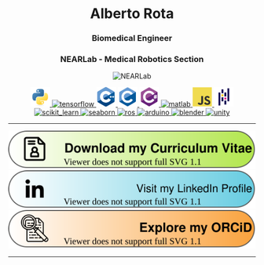 
<h1 align="center"> Alberto Rota</h1>
<h3 align="center">Biomedical Engineer</h3>
<h3 align="center">NEARLab - Medical Robotics Section</h3>
<p align="center"> 

<picture>
  <source media="(prefers-color-scheme: dark)" srcset="near_white.png">
  <source media="(prefers-color-scheme: light)" srcset="near_black.png">
  <img alt="NEARLab" src="https://nearlab.polimi.it/medical/">
</picture>


</p>
<p align="center"> 
<a href="https://www.python.org" target="_blank" rel="noreferrer"> <img src="https://raw.githubusercontent.com/devicons/devicon/master/icons/python/python-original.svg" alt="python" width="40" height="40"/> </a> 
<a href="https://www.tensorflow.org" target="_blank" rel="noreferrer"> <img src="https://www.vectorlogo.zone/logos/tensorflow/tensorflow-icon.svg" alt="tensorflow" width="40" height="40"/> </a> 
<a href="https://www.w3schools.com/cpp/" target="_blank" rel="noreferrer"> <img src="https://raw.githubusercontent.com/devicons/devicon/master/icons/cplusplus/cplusplus-original.svg" alt="cplusplus" width="40" height="40"/> </a> 
<a href="https://www.cprogramming.com/" target="_blank" rel="noreferrer"> <img src="https://raw.githubusercontent.com/devicons/devicon/master/icons/c/c-original.svg" alt="c" width="40" height="40"/> </a> 
<a href="https://www.w3schools.com/cs/" target="_blank" rel="noreferrer"> <img src="https://raw.githubusercontent.com/devicons/devicon/master/icons/csharp/csharp-original.svg" alt="csharp" width="40" height="40"/> </a> 
<a href="https://www.mathworks.com/" target="_blank" rel="noreferrer"> <img src="https://upload.wikimedia.org/wikipedia/commons/2/21/Matlab_Logo.png" alt="matlab" width="40" height="40"/> </a> 
<a href="https://www.javascript.com/" target="_blank" rel="noreferrer"> <img src="https://raw.githubusercontent.com/devicons/devicon/master/icons/javascript/javascript-original.svg" alt="js" width="40" height="40"/> </a> 
<a href="https://pandas.pydata.org/" target="_blank" rel="noreferrer"> <img src="https://raw.githubusercontent.com/devicons/devicon/2ae2a900d2f041da66e950e4d48052658d850630/icons/pandas/pandas-original.svg" alt="pandas" width="40" height="40"/> </a> 
<a href="https://scikit-learn.org/" target="_blank" rel="noreferrer"> <img src="https://upload.wikimedia.org/wikipedia/commons/0/05/Scikit_learn_logo_small.svg" alt="scikit_learn" width="40" height="40"/> </a> 
<a href="https://seaborn.pydata.org/" target="_blank" rel="noreferrer"> <img src="https://seaborn.pydata.org/_images/logo-mark-lightbg.svg" alt="seaborn" width="40" height="40"/> </a> 
<a href="https://www.ros.org/" target="_blank" rel="noreferrer"> <img src="https://images.squarespace-cdn.com/content/v1/606d378755a86f589aa297b7/1621897385511-NS0QWVKNHWBGWPM39B7L/ros_logo_large.png" alt="ros" width="40" height="40"/> </a> 
<a href="https://www.arduino.cc/" target="_blank" rel="noreferrer"> <img src="https://cdn.worldvectorlogo.com/logos/arduino-1.svg" alt="arduino" width="40" height="40"/> </a> 
<a href="https://www.blender.org/" target="_blank" rel="noreferrer"> <img src="https://download.blender.org/branding/community/blender_community_badge_white.svg" alt="blender" width="40" height="40"/> </a> 
<a href="https://unity.com/" target="_blank" rel="noreferrer"> <img src="https://www.vectorlogo.zone/logos/unity3d/unity3d-icon.svg" alt="unity" width="40" height="40"/> </a> 

</p>
<hr>
<p align="center">
<a href="https://github.com/alberto-rota/CV/raw/master/Alberto_Rota_CV.pdf" target="_blank" rel="noreferrer"> <img src="bcv.svg" alt="cv" /> </a> 
<a href="https://www.linkedin.com/in/albe-rota/" target="_blank" rel="noreferrer"> <img src="bli.svg" alt="linkedin" /> </a> 
<a href="https://orcid.org/my-orcid?orcid=0000-0001-9609-6294" target="_blank" rel="noreferrer"> <img src="bor.svg" alt="orcid" /> </a> 
</p>
<hr>
